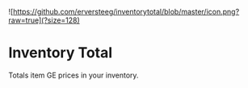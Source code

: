 ![https://github.com/erversteeg/inventorytotal/blob/master/icon.png?raw=true](?size=128)

# Inventory Total
Totals item GE prices in your inventory.